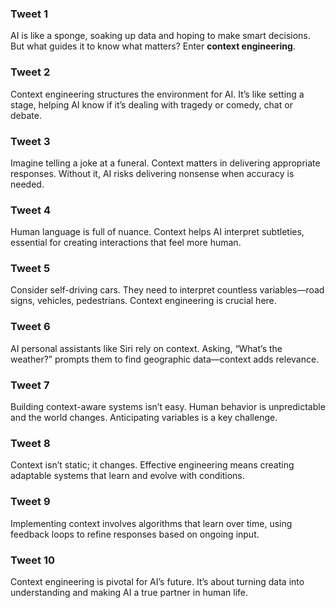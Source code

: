 ### Tweet 1

AI is like a sponge, soaking up data and hoping to make smart decisions. But what guides it to know what matters? Enter **context engineering**.

### Tweet 2

Context engineering structures the environment for AI. It’s like setting a stage, helping AI know if it’s dealing with tragedy or comedy, chat or debate.

### Tweet 3

Imagine telling a joke at a funeral. Context matters in delivering appropriate responses. Without it, AI risks delivering nonsense when accuracy is needed.

### Tweet 4

Human language is full of nuance. Context helps AI interpret subtleties, essential for creating interactions that feel more human.

### Tweet 5

Consider self-driving cars. They need to interpret countless variables—road signs, vehicles, pedestrians. Context engineering is crucial here.

### Tweet 6

AI personal assistants like Siri rely on context. Asking, “What’s the weather?” prompts them to find geographic data—context adds relevance.

### Tweet 7

Building context-aware systems isn’t easy. Human behavior is unpredictable and the world changes. Anticipating variables is a key challenge.

### Tweet 8

Context isn’t static; it changes. Effective engineering means creating adaptable systems that learn and evolve with conditions.

### Tweet 9

Implementing context involves algorithms that learn over time, using feedback loops to refine responses based on ongoing input.

### Tweet 10

Context engineering is pivotal for AI’s future. It’s about turning data into understanding and making AI a true partner in human life.

